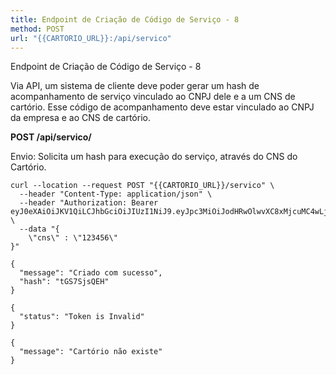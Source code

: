 ```yaml
---
title: Endpoint de Criação de Código de Serviço - 8
method: POST
url: "{{CARTORIO_URL}}:/api/servico"
---
```



Endpoint de Criação de Código de Serviço - 8

Via API, um sistema de cliente deve poder gerar um hash de acompanhamento de serviço vinculado ao CNPJ dele e a um CNS de cartório.
Esse código de acompanhamento deve estar vinculado ao CNPJ da empresa e ao CNS de cartório. 

**POST /api/servico/**

Envio:
Solicita um hash para execução do serviço, através do CNS do Cartório.

```request:cURL
curl --location --request POST "{{CARTORIO_URL}}/servico" \
  --header "Content-Type: application/json" \
  --header "Authorization: Bearer eyJ0eXAiOiJKV1QiLCJhbGciOiJIUzI1NiJ9.eyJpc3MiOiJodHRwOlwvXC8xMjcuMC4wLjE6ODAwMFwvYXBpXC9hdXRlbnRpY2FjYW8iLCJpYXQiOjE1OTEzNjgxMzgsImV4cCI6MTU5MTM3MTczOCwibmJmIjoxNTkxMzY4MTM4LCJqdGkiOiI4NGNkOThmYkNjcjRGaE41Iiwic3ViIjoiNjgyNjI5YWEtZWM1OS00NTg0LWI3NDgtZjQzNWFmOGQzZjE4IiwicHJ2IjoiYzAxMGM4OGUxMWY0MWM0Njc5YTNmMzVlMmQwYWQ3YTVlOWFiOWNkMCJ9.LgvKBsn96gVKPZCh85MJmVyh2KZR1k3dO8gUmqt5oJQ" \
  --data "{
	\"cns\" : \"123456\"
}"
```


```response:200
{
  "message": "Criado com sucesso",
  "hash": "tGS7SjsQEH"
}
```


```response:401
{
  "status": "Token is Invalid"
}
```


```response:404
{
  "message": "Cartório não existe"
}
```
